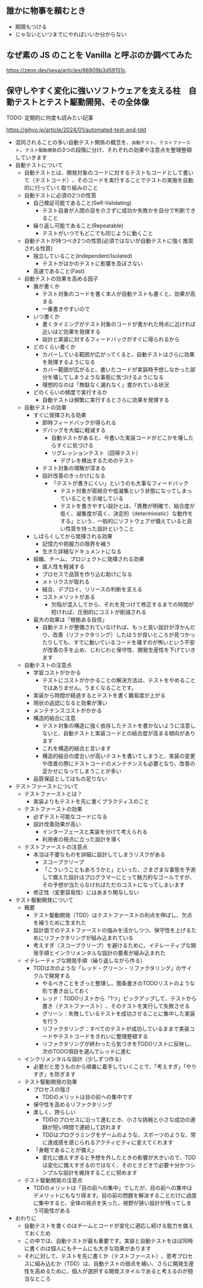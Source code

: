 ## 誰かに物事を頼むとき

- 期限もつける
- じゃないといつまでにやればいいか分からない

## なぜ素の JS のことを Vanilla と呼ぶのか調べてみた

https://zenn.dev/seya/articles/66809b3d59151c

## 保守しやすく変化に強いソフトウェアを支える柱　自動テストとテスト駆動開発⁠⁠、その全体像

TODO: 定期的に何度も読みたい記事

https://gihyo.jp/article/2024/01/automated-test-and-tdd

- 混同されることの多い自動テスト関係の概念を、`自動テスト`、`テストファースト`、`テスト駆動開発`の3つの段階に分け、それぞれの効果や注意点を整理整頓していきます
- 自動テストについて
    - 自動テストとは、開発対象のコードに対するテストもコードとして書いて（テストコード⁠）⁠、そのコードを実行することでテストの実施を自動的に行っていく取り組みのこと
    - 自動テストに必須の2つの性質
        - 自己検証可能であること(Self-Validating)
            - テスト自身が人間の目を介さずに成功か失敗かを自分で判断できること
        - 繰り返し可能であること(Repeatable)
            - テストがいつでもどこでも同じように動くこと
    - 自動テストが持つべき2つの性質(必須ではないが自動テストに強く推奨される性質)
        - 独立していること(Independent/Isolated)
            - テストがほかのテストに影響を及ぼさない
        - 高速であること(Fast)
    - 自動テストの効果を高める因子
        - 誰が書くか
            - テスト対象のコードを書く本人が自動テストも書くと、効果が高まる
            - 一番書きやすいので
        - いつ書くか
            - 書くタイミングがテスト対象のコードが書かれた時点に近ければ近いほど効果を発揮する
            - 設計と実装に対するフィードバックがすぐに得られるから
        - どのくらい書くか
            - カバーしている範囲が広がってくると、自動テストはさらに効果を発揮するようになる
            - カバー範囲が広がると、書いたコードが実装時予想しなかった部分を壊してしまうような事態に気づけるようになる
            - 理想的なのは「無駄なく漏れなく」書かれている状況
        - どのくらいの頻度で実行するか
            - 自動テストは頻繁に実行するとさらに効果を発揮する
    - 自動テストの効果
        - すぐに発揮される効果
            - 即時フィードバックが得られる
            - デバッグを大幅に軽減する
                - 自動テストがあると、今書いた実装コードがどこかを壊したらすぐに気づける
                - リグレッションテスト（回帰テスト）
                    - デグレを検出するためのテスト
            - テスト対象の理解が深まる
            - 設計改善のきっかけになる
                - 「⁠テストが書きにくい」というのも大事なフィードバック
                    - テスト対象が密結合や低凝集という状態になってしまっていることを示唆している
                    - テストを書きやすい設計とは、「⁠責務が明確で、結合度が低く、凝集度が高く、決定的（deterministic）な動作をする」という、一般的にソフトウェアが備えていると良い性質を持った設計ということ
        - しばらくしてから発揮される効果
            - 記憶力や把握力の限界を補う
            - 生きた詳細なドキュメントになる
        - 組織⁠、チーム⁠、プロジェクトに発揮される効果
            - 属人性を軽減する
            - プロセスで品質を作り込む助けになる
            - メトリクスが取れる
            - 結合⁠、デプロイ⁠、リリースの判断を支える
            - コストメリットがある
                - 欠陥が混入してから、それを見つけて修正するまでの時間が短ければ、圧倒的にコストが削減される
        - 最大の効果は「根拠ある自信」
            - 自動テストが整備されていなければ、もっと良い設計が浮かんだり、改善（リファクタリング）したほうが良いところが見つかったりしても、すでに動いているコードを壊すのが怖いという不安が改善の手を止め、じわじわと保守性、開発生産性を下げていきます
    - 自動テストの注意点
        - 学習コストがかかる
            - テストにコストがかかることの解決方法は、テストをやめることではありません。うまくなることです。
        - 実装から時間が経過するとテストを書く難易度が上がる
        - 現状の追認になると効果が薄い
        - メンテナンスコストがかかる
        - 構造的結合に注意
            - テスト対象の構造に強く依存したテストを書かないように注意しないと、自動テストと実装コードとの結合度が高まる傾向があります
            - これを構造的結合と言います
            - 構造的結合の度合いが高いテストを書いてしまうと、実装の変更や改善の際にテストコードのメンテナンスも必要となり、改善の足かせになってしまうことが多い
        - 品質保証としてはもの足りない
- テストファーストについて
    - テストファーストとは？
        - 実装よりもテストを先に書くプラクティスのこと
    - テストファーストの効果
        - 必ずテスト可能なコードになる
        - 設計改善効果が高い
            - インターフェースと実装を分けて考えられる
            - 利用者の視点に立った設計を導く
    - テストファーストの注意点
        - 本当は不要なものを詳細に設計してしまうリスクがある
            - スコープクリープ
            - 「こういうこともあろうかと」といった、さまざまな事態を予測して備えた設計はプログラマーにとって魅力的なゴールですが、その予想が当たらなければただのコストになってしまいます 
        - 修正性（変更容易性）にはあまり関与しない
- テスト駆動開発について
    - 概要
        - テスト駆動開発（TDD）はテストファーストの利点を伸ばし、欠点を補うために生まれた
        - 設計面でのテストファーストの強みを活かしつつ、保守性を上げるためにリファクタリングが組み込まれている
        - 考えすぎ（スコープクリープ）を避けるために、イテレーティブな開発手順とインクリメンタルな設計の要素が組み込まれた
    - イテレーティブな開発手順（繰り返しながら作る）
        - TDDは次のような「レッド・グリーン・リファクタリング」のサイクルで開発する
            - やるべきことをざっと整理し、箇条書きのTODOリストのような形で書き出しておく
            - レッド：TODOリストから「1つ」ピックアップして、テストから書き（テストファースト⁠）⁠、そのテストを実行して失敗させる
            - グリーン：失敗しているテストを成功させることに集中した実装を行う
            - リファクタリング：すべてのテストが成功しているままで実装コードやテストコードをきれいに整理整頓する
            - リファクタリングが終わったら気づきをTODOリストに反映し、次のTODO項目を選んでレッドに進む
    - インクリメンタルな設計（少しずつ作る）
        - 必要だと思うものから順番に着手していくことで、「⁠考えすぎ」「⁠やりすぎ」を防ぎます
    - テスト駆動開発の効果
        - プロセスの強さ
            - TDDのメリットは目の前への集中です
        - 保守性を高めるリファクタリング
        - 楽しく⁠、誇らしい
            - TDDのプロセスに沿って進むとき、小さな挑戦と小さな成功の連鎖が短い時間で連続して訪れます
            - TDDはプログラミングをゲームのような、スポーツのような、常に達成感を感じられるアクティビティに変えてくれます
        - 「身軽であることが備え」
            - 変化に備えすぎると予想を外したときの影響が大きいので、TDDは変化に備えすぎるのではなく、そのときどきで必要十分かつシンプルな設計を維持することに努めます
    - テスト駆動開発の注意点
        - TDDのメリットは「目の前への集中」でしたが、目の前への集中はデメリットにもなり得ます。目の前の問題を解決することだけに過度に集中すると、全体の視点を失った、視野が狭い設計が残ってしまう可能性がある
- おわりに
    - 自動テストを書くのはチームとコードが変化に適応し続ける能力を備えておくため        
    - この中では、自動テストが最も重要です。実装と自動テストをほぼ同時に書くのは個人にもチームにも大きな効果があります
    - それに対して、テストを先に書くか（テストファースト⁠）⁠、思考プロセスに組み込むか（TDD）は、自動テストの弱点を補い、さらに開発生産性を高めるために、個人が選択する開発スタイルであると考えるのが穏当なところ